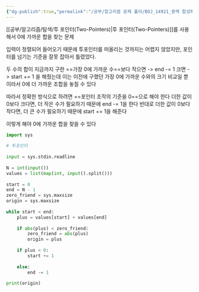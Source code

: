 ```yaml
---
{"dg-publish":true,"permalink":"/공부/알고리즘 문제 풀이/BOJ_14921_용액 합성하기/","dgPassFrontmatter":true}
---
```



[[공부/알고리즘/탐색/투 포인터(Two-Pointers)\|투 포인터(Two-Pointers)]]를 사용해서 0에 가까운 합을 찾는 문제

입력이 정렬되어 들어오기 때문에 투포인터를 떠올리는 것까지는 어렵지 않았지만,
포인터를 넘기는 기준을 잘못 잡아서 틀렸었다.

두 수의 합이 지금까지 구한 ==가장 0에 가까운 수==보다 작으면 -> end -= 1
크면 -> start += 1 을 해줬는데
이는 이전에 구했던 가장 0에 가까운 수와의 크기 비교일 뿐이라서
0에 더 가까운 조합을 놓칠 수 있다

따라서 정확한 방식으로 하려면 ==포인터 조작의 기준을 0==으로 해야 한다
더한 값이 0보다 크다면, 더 작은 수가 필요하기 때문에 end -= 1을 한다
반대로 더한 값이 0보다 작다면, 더 큰 수가 필요하기 때문에 start += 1을 해준다

이렇게 해야 0에 가까운 합을 찾을 수 있다

```python
import sys  
  
# 투포인터  
  
input = sys.stdin.readline  
  
N = int(input())  
values = list(map(int, input().split()))  
  
start = 0  
end = N - 1  
zero_friend = sys.maxsize  
origin = sys.maxsize  
  
while start < end:  
    plus = values[start] + values[end]  
  
    if abs(plus) < zero_friend:  
        zero_friend = abs(plus)  
        origin = plus  
  
    if plus < 0:  
        start += 1  
  
    else:  
        end -= 1  
  
print(origin)
```